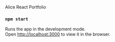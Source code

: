 Alice React Portfolio

### `npm start`

Runs the app in the development mode.\
Open [http://localhost:3000](http://localhost:3000) to view it in the browser.
